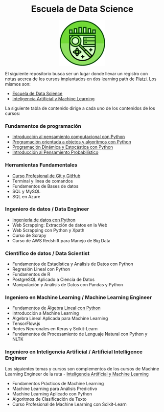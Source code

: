 
<div align="center">
  <h1>Escuela de Data Science</h1>
</div>

<div align="center"> 
  <img src="readme_img/escuela-data-science.jpg" width="150">
</div>

El siguiente repositorio busca ser un lugar donde llevar un registro con notas acerca de los cursos implantados en dos learning path de [Platzi](https://platzi.com/). Los mismos son:
- [Escuela de Data Science](https://platzi.com/datos/)
- [Inteligencia Artificial y Machine Learning](https://platzi.com/ai/)


La siguiente tabla de contenido dirige a cada uno de los contenidos de los cursos:

### Fundamentos de programación

- [Introducción al pensamiento computacional con Python](https://github.com/francomanca93/Escuela-DataScience/blob/master/introduccion-al-pensamiento-computacional/README.md)
- [Programación orientada a objetos y algoritmos con Python](https://github.com/francomanca93/Escuela-DataScience/blob/master/poo-y-algoritmos/README.md)
- [Programación Dinámica y Estocástica con Python](https://github.com/francomanca93/Escuela-DataScience/blob/master/programacion-dinamica-y-estocastica/README.md)
- [Introducción al Pensamiento Probabilístico ](https://github.com/francomanca93/Escuela-DataScience/blob/master/introduccion-al-pensamiento-probabilistico/README.md)

### Herramientas Fundamentales
- [Curso Profesional de Git y GitHub](https://github.com/francomanca93/control-de-versiones)
- Terminal y linea de comandos
- Fundamentos de Bases de datos
- SQL y MySQL
- SQL en Azure

### Ingeniero de datos / Data Engineer
- [Ingeniería de datos con Python](https://github.com/francomanca93/ingenieria-de-datos)
- Web Scrapping: Extracción de datos en la Web
- Web Scrapping con Python y Xpath
- Curso de Scrapy
- Curso de AWS Redshift para Manejo de Big Data

### Científico de datos / Data Scientist
- Fundamentos de Estadística y Análisis de Datos con Python
- Regresión Lineal con Python
- Fundamentos de R
- PostgreSQL Aplicado a Ciencia de Datos
- Manipulación y Análisis de Datos con Pandas y Python

### Ingeniero en Machine Learning / Machine Learning Engineer
- [Fundamentos de Álgebra Lineal con Python](https://github.com/francomanca93/fundamentos-algebra-lineal)
- Introducción a Machine Learning
- Álgebra Lineal Aplicada para Machine Learning
- TensorFlow.js
- Redes Neuronales en Keras y Scikit-Learn
- Fundamentos de Procesamiento de Lenguaje Natural con Python y NLTK

### Ingeniero en Inteligencia Artificial /  Artificial Intelligence Engineer
Los siguientes temas y cursos son complementos de los cursos de Machine Learning Engineer de la ruta - [Inteligencia Artificial y Machine Learning](https://platzi.com/ai/)

- Fundamentos Prácticos de Machine Learning
- Machine Learning para Análisis Predictivo
- Machine Learning Aplicado con Python
- Algoritmos de Clasificación de Texto
- Curso Profesional de Machine Learning con Scikit-Learn